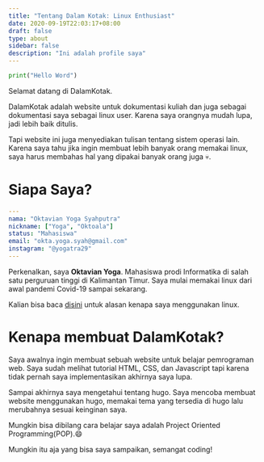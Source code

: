 ```yaml
---
title: "Tentang Dalam Kotak: Linux Enthusiast"
date: 2020-09-19T22:03:17+08:00
draft: false
type: about
sidebar: false
description: "Ini adalah profile saya"
---
```


```Python
print("Hello Word")
```

Selamat datang di DalamKotak.

DalamKotak adalah website untuk dokumentasi kuliah dan juga sebagai dokumentasi saya sebagai linux user. Karena saya orangnya mudah lupa, jadi lebih baik ditulis.

Tapi website ini juga menyediakan tulisan tentang sistem operasi lain. Karena saya tahu jika ingin membuat lebih banyak orang memakai linux, saya harus membahas hal yang dipakai banyak orang juga :skull:.

# Siapa Saya?

```YAML
---
nama: "Oktavian Yoga Syahputra"
nickname: ["Yoga", "Oktoala"]
status: "Mahasiswa"
email: "okta.yoga.syah@gmail.com"
instagram: "@yogatra29"
---
```

Perkenalkan, saya **Oktavian Yoga**. Mahasiswa prodi Informatika di salah satu perguruan tinggi di Kalimantan Timur. Saya mulai memakai linux dari awal pandemi Covid-19 sampai sekarang.

Kalian bisa baca [disini](/alasan-menggunakan-linux) untuk alasan kenapa saya menggunakan linux.

# Kenapa membuat DalamKotak?

Saya awalnya ingin membuat sebuah website untuk belajar pemrograman web. Saya sudah melihat tutorial HTML, CSS, dan Javascript tapi karena tidak pernah saya implementasikan akhirnya saya lupa.

Sampai akhirnya saya mengetahui tentang hugo. Saya mencoba membuat website menggunakan hugo, memakai tema yang tersedia di hugo lalu merubahnya sesuai keinginan saya.

Mungkin bisa dibilang cara belajar saya adalah Project Oriented Programming(POP).:smile:

Mungkin itu aja yang bisa saya sampaikan, semangat coding!


